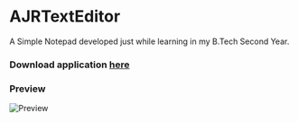 <h1>AJRTextEditor</h1>

<p>A Simple Notepad developed just while learning in my B.Tech Second Year.</p>

<h3>Download application <a href="https://github.com/theajr/AJNotepad/raw/master/AJNotepad.jar">here </a></h3>

<h3>Preview</h3>
<img src="https://preview.ibb.co/fOxq7e/Screen_Shot_2018_08_24_at_8_58_51_AM.png" alt="Preview">
